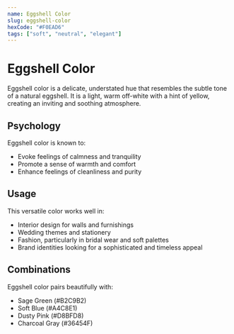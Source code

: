 ```yaml
---
name: Eggshell Color
slug: eggshell-color
hexCode: "#F0EAD6"
tags: ["soft", "neutral", "elegant"]
---
```


# Eggshell Color

Eggshell color is a delicate, understated hue that resembles the subtle tone of a natural eggshell. It is a light, warm off-white with a hint of yellow, creating an inviting and soothing atmosphere.

## Psychology

Eggshell color is known to:
- Evoke feelings of calmness and tranquility
- Promote a sense of warmth and comfort
- Enhance feelings of cleanliness and purity

## Usage

This versatile color works well in:
- Interior design for walls and furnishings
- Wedding themes and stationery
- Fashion, particularly in bridal wear and soft palettes
- Brand identities looking for a sophisticated and timeless appeal

## Combinations

Eggshell color pairs beautifully with:
- Sage Green (#B2C9B2)
- Soft Blue (#A4C8E1)
- Dusty Pink (#D8BFD8)
- Charcoal Gray (#36454F)